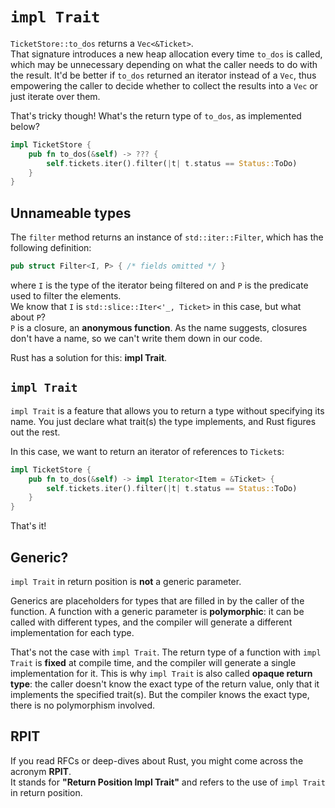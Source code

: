 # `impl Trait`

`TicketStore::to_dos` returns a `Vec<&Ticket>`.  
That signature introduces a new heap allocation every time `to_dos` is called, which may be unnecessary depending
on what the caller needs to do with the result.
It'd be better if `to_dos` returned an iterator instead of a `Vec`, thus empowering the caller to decide whether to
collect the results into a `Vec` or just iterate over them.

That's tricky though!
What's the return type of `to_dos`, as implemented below?

```rust
impl TicketStore {
    pub fn to_dos(&self) -> ??? {
        self.tickets.iter().filter(|t| t.status == Status::ToDo)
    }
}
```

## Unnameable types

The `filter` method returns an instance of `std::iter::Filter`, which has the following definition:

```rust
pub struct Filter<I, P> { /* fields omitted */ }
```

where `I` is the type of the iterator being filtered on and `P` is the predicate used to filter the elements.  
We know that `I` is `std::slice::Iter<'_, Ticket>` in this case, but what about `P`?  
`P` is a closure, an **anonymous function**. As the name suggests, closures don't have a name, 
so we can't write them down in our code.

Rust has a solution for this: **impl Trait**.

## `impl Trait`

`impl Trait` is a feature that allows you to return a type without specifying its name.
You just declare what trait(s) the type implements, and Rust figures out the rest.

In this case, we want to return an iterator of references to `Ticket`s:

```rust
impl TicketStore {
    pub fn to_dos(&self) -> impl Iterator<Item = &Ticket> {
        self.tickets.iter().filter(|t| t.status == Status::ToDo)
    }
}
```

That's it!

## Generic?

`impl Trait` in return position is **not** a generic parameter.  

Generics are placeholders for types that are filled in by the caller of the function.
A function with a generic parameter is **polymorphic**: it can be called with different types, and the compiler will generate
a different implementation for each type.

That's not the case with `impl Trait`.
The return type of a function with `impl Trait` is **fixed** at compile time, and the compiler will generate 
a single implementation for it.
This is why `impl Trait` is also called **opaque return type**: the caller doesn't know the exact type of the return value,
only that it implements the specified trait(s). But the compiler knows the exact type, there is no polymorphism involved.

## RPIT

If you read RFCs or deep-dives about Rust, you might come across the acronym **RPIT**.  
It stands for **"Return Position Impl Trait"** and refers to the use of `impl Trait` in return position.